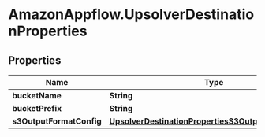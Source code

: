 # AmazonAppflow.UpsolverDestinationProperties

## Properties

Name | Type | Description | Notes
------------ | ------------- | ------------- | -------------
**bucketName** | **String** |  | 
**bucketPrefix** | **String** |  | [optional] 
**s3OutputFormatConfig** | [**UpsolverDestinationPropertiesS3OutputFormatConfig**](UpsolverDestinationPropertiesS3OutputFormatConfig.md) |  | 


